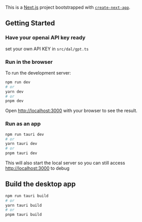 This is a [Next.js](https://nextjs.org/) project bootstrapped with [`create-next-app`](https://github.com/vercel/next.js/tree/canary/packages/create-next-app).

## Getting Started

### Have your openai API key ready

set your own API KEY in `src/dal/gpt.ts`

### Run in the browser
To run the development server:

```bash
npm run dev
# or
yarn dev
# or
pnpm dev
```

Open [http://localhost:3000](http://localhost:3000) with your browser to see the result.

### Run as an app

```bash
npm run tauri dev
# or
yarn tauri dev
# or
pnpm tauri dev
```

This will also start the local server so you can still access [http://localhost:3000](http://localhost:3000) to debug

## Build the desktop app

```bash
npm run tauri build
# or
yarn tauri build
# or
pnpm tauri build
```